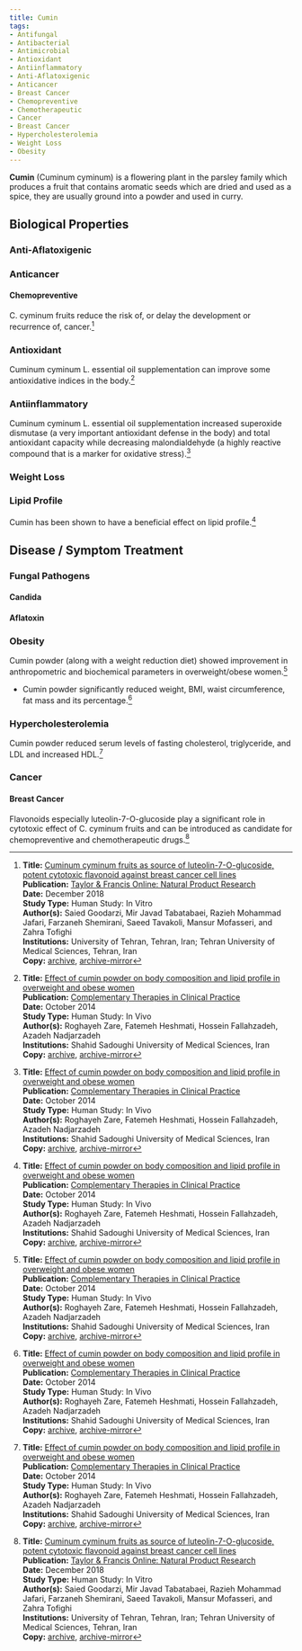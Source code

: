 ```yaml
---
title: Cumin
tags:
- Antifungal
- Antibacterial
- Antimicrobial
- Antioxidant
- Antiinflammatory
- Anti-Aflatoxigenic
- Anticancer
- Breast Cancer
- Chemopreventive
- Chemotherapeutic
- Cancer
- Breast Cancer
- Hypercholesterolemia
- Weight Loss
- Obesity
---
```

**Cumin** (Cuminum cyminum) is a flowering plant in the parsley family which produces a fruit that contains aromatic seeds which are dried and used as a spice, they are usually ground into a powder and used in curry.

## Biological Properties

### Anti-Aflatoxigenic

### Anticancer

#### Chemopreventive

C. cyminum fruits reduce the risk of, or delay the development or recurrence of, cancer.[^2]

### Antioxidant

Cuminum cyminum L. essential oil supplementation can improve some antioxidative indices in the body.[^1]

### Antiinflammatory

Cuminum cyminum L. essential oil supplementation increased superoxide dismutase (a very important antioxidant defense in the body) and total antioxidant capacity while decreasing malondialdehyde (a highly reactive compound that is a marker for oxidative stress).[^1]

### Weight Loss

### Lipid Profile

Cumin has been shown to have a beneficial effect on lipid profile.[^1]

## Disease / Symptom Treatment

### Fungal Pathogens

#### Candida

#### Aflatoxin

### Obesity

Cumin powder (along with a weight reduction diet) showed improvement in anthropometric and biochemical parameters in overweight/obese women.[^1]

- Cumin powder significantly reduced weight, BMI, waist circumference, fat mass and its percentage.[^1]

### Hypercholesterolemia

Cumin powder reduced serum levels of fasting cholesterol, triglyceride, and LDL and increased HDL.[^1]

### Cancer

#### Breast Cancer

Flavonoids especially luteolin-7-O-glucoside play a significant role in cytotoxic effect of C. cyminum fruits and can be introduced as candidate for chemopreventive and chemotherapeutic drugs.[^2]

[^1]: **Title:** [Effect of cumin powder on body composition and lipid profile in overweight and obese women](https://doi.org/10.1016/j.ctcp.2014.10.001)<br>
**Publication:** [Complementary Therapies in Clinical Practice](https://www.sciencedirect.com/science/journal/17443881)<br>
**Date:** October 2014<br>
**Study Type:** Human Study: In Vivo<br>
**Author(s):** Roghayeh Zare, Fatemeh Heshmati, Hossein Fallahzadeh, Azadeh Nadjarzadeh<br>
**Institutions:** Shahid Sadoughi University of Medical Sciences, Iran<br>
**Copy:** [archive](https://ipfs.io/ipfs/QmXCCVfbbLat2QfnSc6e184tsmwoWAYHWDCUgfPViEk2Nw), [archive-mirror](https://cloudflare-ipfs.com/ipfs/QmXCCVfbbLat2QfnSc6e184tsmwoWAYHWDCUgfPViEk2Nw)

[^2]: **Title:** [Cuminum cyminum fruits as source of luteolin-7-O-glucoside, potent cytotoxic flavonoid against breast cancer cell lines](https://doi.org/10.1080/14786419.2018.1519824)<br>
**Publication:** [Taylor & Francis Online: Natural Product Research](https://www.tandfonline.com/toc/gnpl20/current)<br>
**Date:** December 2018<br>
**Study Type:** Human Study: In Vitro<br>
**Author(s):** Saied Goodarzi, Mir Javad Tabatabaei, Razieh Mohammad Jafari, Farzaneh Shemirani, Saeed Tavakoli, Mansur Mofasseri, and Zahra Tofighi<br>
**Institutions:** University of Tehran, Tehran, Iran; Tehran University of Medical Sciences, Tehran, Iran<br>
**Copy:** [archive](https://ipfs.io/ipfs/QmWS2Yu971PDfnaop8TQvyt9tzA3XZD86RVkmJuPeV3u2B), [archive-mirror](https://cloudflare-ipfs.com/ipfs/QmWS2Yu971PDfnaop8TQvyt9tzA3XZD86RVkmJuPeV3u2B)

[^3]: **Title:** []()<br>
**Publication:** []()<br>
**Date:** <br>
**Study Type:** Animal Study, Commentary, Human Study: In Vitro - In Vivo - In Silico, Human: Case Report, Meta Analysis, Review<br>
**Author(s):** <br>
**Institutions:** <br>
**Copy:** [archive](https://ipfs.io/ipfs/), [archive-mirror](https://cloudflare-ipfs.com/ipfs/)

[^4]: **Title:** []()<br>
**Publication:** []()<br>
**Date:** <br>
**Study Type:** Animal Study, Commentary, Human Study: In Vitro - In Vivo - In Silico, Human: Case Report, Meta Analysis, Review<br>
**Author(s):** <br>
**Institutions:** <br>
**Copy:** [archive](https://ipfs.io/ipfs/), [archive-mirror](https://cloudflare-ipfs.com/ipfs/)
